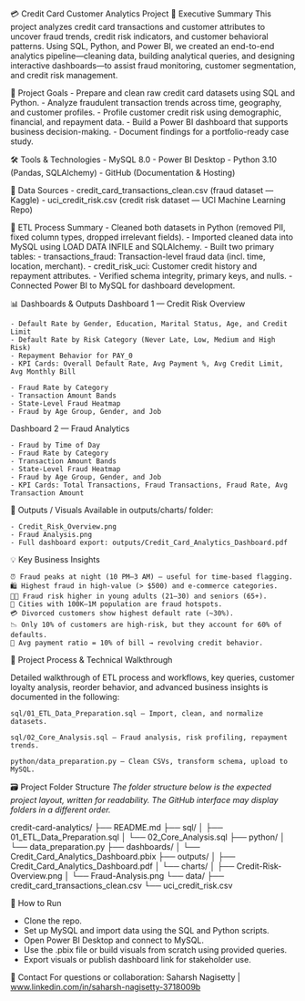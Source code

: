 💳 Credit Card Customer Analytics Project
📌 Executive Summary
This project analyzes credit card transactions and customer attributes to uncover fraud trends, credit risk indicators, and customer behavioral patterns. Using SQL, Python, and Power BI, we created an end-to-end analytics pipeline—cleaning data, building analytical queries, and designing interactive dashboards—to assist fraud monitoring, customer segmentation, and credit risk management.

🌟 Project Goals
	- Prepare and clean raw credit card datasets using SQL and Python.
	- Analyze fraudulent transaction trends across time, geography, and customer profiles.
	- Profile customer credit risk using demographic, financial, and repayment data.
	- Build a Power BI dashboard that supports business decision-making.
	- Document findings for a portfolio-ready case study.

🛠️ Tools & Technologies
	- MySQL 8.0
	- Power BI Desktop
	- Python 3.10 (Pandas, SQLAlchemy)
	- GitHub (Documentation & Hosting)

📂 Data Sources
	- credit_card_transactions_clean.csv (fraud dataset — Kaggle)
	- uci_credit_risk.csv (credit risk dataset — UCI Machine Learning Repo)

🔄 ETL Process Summary
	- Cleaned both datasets in Python (removed PII, fixed column types, dropped irrelevant fields).
	- Imported cleaned data into MySQL using LOAD DATA INFILE and SQLAlchemy.
	- Built two primary tables:
		- transactions_fraud: Transaction-level fraud data (incl. time, location, merchant).
		- credit_risk_uci: Customer credit history and repayment attributes.
	- Verified schema integrity, primary keys, and nulls.
	- Connected Power BI to MySQL for dashboard development.

📊 Dashboards & Outputs
Dashboard 1 — Credit Risk Overview

	- Default Rate by Gender, Education, Marital Status, Age, and Credit Limit
	- Default Rate by Risk Category (Never Late, Low, Medium and High Risk)
	- Repayment Behavior for PAY_0 
	- KPI Cards: Overall Default Rate, Avg Payment %, Avg Credit Limit, Avg Monthly Bill

	- Fraud Rate by Category
	- Transaction Amount Bands
	- State-Level Fraud Heatmap
	- Fraud by Age Group, Gender, and Job


Dashboard 2 — Fraud Analytics

	- Fraud by Time of Day
	- Fraud Rate by Category
	- Transaction Amount Bands
	- State-Level Fraud Heatmap
	- Fraud by Age Group, Gender, and Job
	- KPI Cards: Total Transactions, Fraud Transactions, Fraud Rate, Avg Transaction Amount

📂 Outputs / Visuals
Available in outputs/charts/ folder:

	- Credit_Risk_Overview.png
	- Fraud Analysis.png
	- Full dashboard export: outputs/Credit_Card_Analytics_Dashboard.pdf

💡 Key Business Insights

	⏰ Fraud peaks at night (10 PM–3 AM) — useful for time-based flagging.
	🛍️ Highest fraud in high-value (> $500) and e-commerce categories.
	👵👦 Fraud risk higher in young adults (21–30) and seniors (65+).
	🌆 Cities with 100K–1M population are fraud hotspots.
	💳 Divorced customers show highest default rate (~30%).
	📉 Only 10% of customers are high-risk, but they account for 60% of defaults.
	💸 Avg payment ratio = 10% of bill → revolving credit behavior.


📖 Project Process & Technical Walkthrough 

Detailed walkthrough of ETL process and workflows, key queries, customer loyalty analysis, reorder behavior, and advanced business insights is documented in the following:


	sql/01_ETL_Data_Preparation.sql – Import, clean, and normalize datasets.
	
	sql/02_Core_Analysis.sql – Fraud analysis, risk profiling, repayment trends.
	
	python/data_preparation.py – Clean CSVs, transform schema, upload to MySQL.

🗃️ Project Folder Structure
_The folder structure below is the expected project layout, written for readability. The GitHub interface may display folders in a different order._

credit-card-analytics/
├── README.md
├── sql/
│   ├── 01_ETL_Data_Preparation.sql
│   └── 02_Core_Analysis.sql
├── python/
│   └── data_preparation.py
├── dashboards/
│   └── Credit_Card_Analytics_Dashboard.pbix
├── outputs/
│   ├── Credit_Card_Analytics_Dashboard.pdf
│   └── charts/
│       ├── Credit-Risk-Overview.png
│       └── Fraud-Analysis.png
└── data/
    ├── credit_card_transactions_clean.csv
    └── uci_credit_risk.csv

🚀 How to Run
- Clone the repo.
- Set up MySQL and import data using the SQL and Python scripts.
- Open Power BI Desktop and connect to MySQL.
- Use the .pbix file or build visuals from scratch using provided queries.
- Export visuals or publish dashboard link for stakeholder use.

💌 Contact
For questions or collaboration:
Saharsh Nagisetty | www.linkedin.com/in/saharsh-nagisetty-3718009b